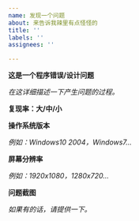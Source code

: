 ```yaml
---
name: 发现一个问题
about: 来告诉我辣里有点怪怪的
title: ''
labels: ''
assignees: ''

---
```


**这是一个程序错误/设计问题** 

_在这详细描述一下产生问题的过程。_

**复现率：大/中/小**

**操作系统版本**

_例如：Windows10 2004，Windows7..._

**屏幕分辨率**

_例如：1920x1080，1280x720..._

**问题截图**

_如果有的话，请提供一下。_
